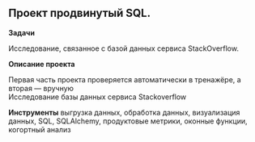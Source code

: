 ## Проект продвинутый SQL.	
**Задачи**

Исследование, связанное с базой данных сервиса StackOverflow. 

**Описание проекта**

Первая часть проекта проверяется автоматически в тренажёре, а вторая — вручную	
Исследование базы данных сервиса Stackoverflow	

**Инструменты**
выгрузка данных, обработка данных, визуализация данных, SQL, SQLAlchemy, продуктовые метрики, оконные функции, когортный анализ
